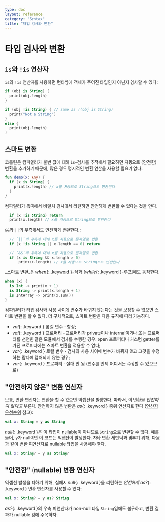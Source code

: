 ```yaml
---
type: doc
layout: reference
category: "Syntax"
title: "타입 검사와 변환"
---
```


# 타입 검사와 변환

## `is`와 `!is` 연산자

`is`와 `!is` 연산자를 사용하면 런타임에 객체가 주어진 타입인지 아닌지 검사할 수 있다:

``` kotlin
if (obj is String) {
  print(obj.length)
}

if (obj !is String) { // same as !(obj is String)
  print("Not a String")
}
else {
  print(obj.length)
}
```

## 스마트 변환

코틀린은 컴파일러가 불변 값에 대해 `is`-검사를 추적해서 필요하면 자동으로 (안전한) 변환을 추가하기 때문에,
많은 경우 명시적인 변환 연산을 사용할 필요가 없다:

``` kotlin
fun demo(x: Any) {
  if (x is String) {
    print(x.length) // x를 자동으로 String으로 변환한다
  }
}
```

컴파일러가 똑띠해서 비일치 검사에서 리턴하면 안전하게 변환할 수 있다는 것을 안다.

``` kotlin
  if (x !is String) return
  print(x.length) // x를 자동으로 String으로 변환한다
```

`&&`와 `||`의 우측에서도 안전하게 변환한다.:

``` kotlin
  // `||`의 우측에 대해 x를 자동으로 문자열로 변환
  if (x !is String || x.length == 0) return

  // `&&`의 우측에 대해 x를 자동으로 문자열로 변환
  if (x is String && x.length > 0)
      print(x.length) // x를 자동으로 String으로 변환한다
```

_스마트 변환_은 [*when*{: .keyword }-식](control-flow.html#when-expressions)과
[*while*{: .keyword }-루프]에도 동작한다.

``` kotlin
when (x) {
  is Int -> print(x + 1)
  is String -> print(x.length + 1)
  is IntArray -> print(x.sum())
}
```

컴파일러가 타입 검사와 사용 사이에 변수가 바뀌지 않는다는 것을 보장할 수 없으면 스마트 변환을 할 수 없다.
더 구체적으로, 스마트 변환은 다음 규칙에 따라 가능하다.

  * *val*{: .keyword } 롷컬 변수 - 항상;
  * *val*{: .keyword } 프로퍼티 - 프로퍼티가 private이나 internal이거나 또는 프로퍼티를 선언한 같은 모듈에서 검사를 수행한 경우. open 프로퍼티나 커스텀 getter를 가진 프로퍼티에는 스마트 변환을 적용할 수 없다;
  * *var*{: .keyword } 로컬 변수  - 검사와 사용 사이에 변수가 바뀌지 않고 그것을 수정하는 람다에 캡처되지 않는 경우;
  * *var*{: .keyword } 프로퍼티 - 절대 안 됨 (변수를 언제 어디서든 수정할 수 있으므로)


## "안전하지 않은" 변환 연산자

보통, 변환 연산자는 변환을 할 수 없으면 익셉션을 발생한다. 따라서, 이 변환을 *안전하지 않다고* 부른다.
안전하지 않은 변환은 *as*{: .keyword } 중위 연산자로 한다 ([연산자 우선순위](grammar.html#operator-precedence) 참고):

``` kotlin
val x: String = y as String
```

*null*{: .keyword }은 이 타입이 [nullable](null-safety.html)이 아니므로 `String`으로 변환할 수 없다. 예를 들어, `y`가 null이면 이 코드는 익셉션이 발생한다.
자바 변환 세만틱과 맞추기 위해, 다음과 같이 변환 피연산자로 nullable 타입을 사용해야 한다.

``` kotlin
val x: String? = y as String?
```

## "안전한" (nullable) 변환 연산자

익셉션 발생을 피하기 위해, 실패시 *null*{: .keyword }을 리턴하는 *안전하게* *as?*{: .keyword } 변환 연산자를 사용할 수 있다:

``` kotlin
val x: String? = y as? String
```

*as?*{: .keyword }의 우측 피연산자가 non-null 타입 `String`임에도 불구하고, 변환 결과가 nullable 임에 주목하자.

